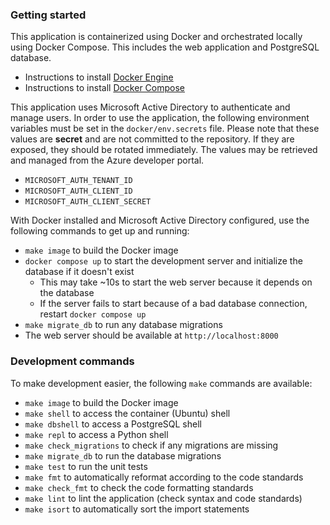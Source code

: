 ### Getting started
This application is containerized using Docker and orchestrated locally using Docker Compose. This includes the web application and PostgreSQL database.
- Instructions to install [Docker Engine](https://docs.docker.com/engine/install/)
- Instructions to install [Docker Compose](https://docs.docker.com/compose/install/)

This application uses Microsoft Active Directory to authenticate and manage users. In order to use the application, the following environment variables must be set in the `docker/env.secrets` file. Please note that these values are **secret** and are not committed to the repository. If they are exposed, they should be rotated immediately. The values may be retrieved and managed from the Azure developer portal.
- `MICROSOFT_AUTH_TENANT_ID`
- `MICROSOFT_AUTH_CLIENT_ID`
- `MICROSOFT_AUTH_CLIENT_SECRET`

With Docker installed and Microsoft Active Directory configured, use the following commands to get up and running:
- `make image` to build the Docker image
- `docker compose up` to start the development server and initialize the database if it doesn't exist
  * This may take ~10s to start the web server because it depends on the database
  * If the server fails to start because of a bad database connection, restart `docker compose up`
- `make migrate_db` to run any database migrations
- The web server should be available at `http://localhost:8000`

### Development commands
To make development easier, the following `make` commands are available:
- `make image` to build the Docker image
- `make shell` to access the container (Ubuntu) shell
- `make dbshell` to access a PostgreSQL shell
- `make repl` to access a Python shell
- `make check_migrations` to check if any migrations are missing
- `make migrate_db` to run the database migrations
- `make test` to run the unit tests
- `make fmt` to automatically reformat according to the code standards
- `make check_fmt` to check the code formatting standards
- `make lint` to lint the application (check syntax and code standards)
- `make isort` to automatically sort the import statements
